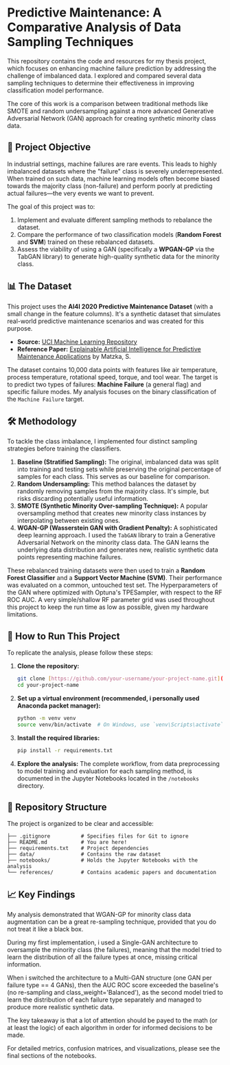 # Predictive Maintenance: A Comparative Analysis of Data Sampling Techniques

This repository contains the code and resources for my thesis project, which focuses on enhancing machine failure prediction by addressing the challenge of imbalanced data. I explored and compared several data sampling techniques to determine their effectiveness in improving classification model performance.

The core of this work is a comparison between traditional methods like SMOTE and random undersampling against a more advanced Generative Adversarial Network (GAN) approach for creating synthetic minority class data.

## 📝 Project Objective

In industrial settings, machine failures are rare events. This leads to highly imbalanced datasets where the "failure" class is severely underrepresented. When trained on such data, machine learning models often become biased towards the majority class (non-failure) and perform poorly at predicting actual failures—the very events we want to prevent.

The goal of this project was to:
1.  Implement and evaluate different sampling methods to rebalance the dataset.
2.  Compare the performance of two classification models (**Random Forest** and **SVM**) trained on these rebalanced datasets.
3.  Assess the viability of using a GAN (specifically a **WPGAN-GP** via the TabGAN library) to generate high-quality synthetic data for the minority class.

## 📊 The Dataset

This project uses the **AI4I 2020 Predictive Maintenance Dataset** (with a small change in the feature columns). It's a synthetic dataset that simulates real-world predictive maintenance scenarios and was created for this purpose.

-   **Source:** [UCI Machine Learning Repository](https://archive.ics.uci.edu/dataset/601/ai4i+2020+predictive+maintenance+dataset)
-   **Reference Paper:** [Explainable Artificial Intelligence for Predictive Maintenance Applications](https://ieeexplore.ieee.org/document/9268676) by Matzka, S.

The dataset contains 10,000 data points with features like air temperature, process temperature, rotational speed, torque, and tool wear. The target is to predict two types of failures: **Machine Failure** (a general flag) and specific failure modes. My analysis focuses on the binary classification of the `Machine Failure` target.

## 🛠️ Methodology

To tackle the class imbalance, I implemented four distinct sampling strategies before training the classifiers.

1.  **Baseline (Stratified Sampling):** The original, imbalanced data was split into training and testing sets while preserving the original percentage of samples for each class. This serves as our baseline for comparison.
2.  **Random Undersampling:** This method balances the dataset by randomly removing samples from the majority class. It's simple, but risks discarding potentially useful information.
3.  **SMOTE (Synthetic Minority Over-sampling Technique):** A popular oversampling method that creates new minority class instances by interpolating between existing ones.
4.  **WGAN-GP (Wasserstein GAN with Gradient Penalty):** A sophisticated deep learning approach. I used the `TabGAN` library to train a Generative Adversarial Network on the minority class data. The GAN learns the underlying data distribution and generates new, realistic synthetic data points representing machine failures.

These rebalanced training datasets were then used to train a **Random Forest Classifier** and a **Support Vector Machine (SVM)**. Their performance was evaluated on a common, untouched test set. The Hyperparameters of the GAN where optimized with Optuna's TPESampler, with respect to the RF ROC AUC. A very simple/shallow RF parameter grid was used throughout this project to keep the run time as low as possible, given my hardware limitations.

## 🚀 How to Run This Project

To replicate the analysis, please follow these steps:

1.  **Clone the repository:**
    ```bash
    git clone [https://github.com/your-username/your-project-name.git](https://github.com/your-username/your-project-name.git)
    cd your-project-name
    ```

2.  **Set up a virtual environment (recommended, i personally used Anaconda packet manager):**
    ```bash
    python -m venv venv
    source venv/bin/activate  # On Windows, use `venv\Scripts\activate`
    ```

3.  **Install the required libraries:**
    ```bash
    pip install -r requirements.txt
    ```

4.  **Explore the analysis:**
    The complete workflow, from data preprocessing to model training and evaluation for each sampling method, is documented in the Jupyter Notebooks located in the `/notebooks` directory.

## 📂 Repository Structure

The project is organized to be clear and accessible:

```
├── .gitignore          # Specifies files for Git to ignore
├── README.md           # You are here!
├── requirements.txt    # Project dependencies
├── data/               # Contains the raw dataset
├── notebooks/          # Holds the Jupyter Notebooks with the analysis
└── references/         # Contains academic papers and documentation
```

## 📈 Key Findings

My analysis demonstrated that WGAN-GP for minority class data augmentation can be a great re-sampling technique, provided that you do not treat it like a black box. 

During my first implementation, i used a Single-GAN architecture to oversample the minority class (the failures), meaning that the model tried to learn the distribution of all the failure types at once, missing critical information. 

When i switched the architecture to a Multi-GAN structure (one GAN per failure type == 4 GANs), then the AUC ROC score exceeded the baseline's (no re-sampling and class_weight='Balanced'), as the second model tried to learn the distribution of each failure type separately and managed to produce more realistic synthetic data.

The key takeaway is that a lot of attention should be payed to the math (or at least the logic) of each algorithm in order for informed decisions to be made. 

For detailed metrics, confusion matrices, and visualizations, please see the final sections of the notebooks.
